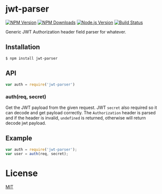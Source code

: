 # jwt-parser

[![NPM Version][npm-image]][npm-url]
[![NPM Downloads][downloads-image]][downloads-url]
[![Node.js Version][node-version-image]][node-version-url]
[![Build Status][travis-image]][travis-url]

Generic JWT Authorization header field parser for whatever.

## Installation

```
$ npm install jwt-parser
```

## API

```js
var auth = require('jwt-parser')
```

### auth(req, secret)

Get the JWT payload from the given request. JWT `secret` also required so 
it can decode and get payload correctly. The `Authorization`
header is parsed and if the header is invalid, `undefined` is returned,
otherwise will return decode jwt payload.

## Example

```js
var auth = require('jwt-parser');
var user = auth(req, secret);
```
# License

[MIT](LICENSE)

[npm-image]: https://img.shields.io/npm/v/jwt-parser.svg
[npm-url]: https://npmjs.org/package/jwt-parser
[node-version-image]: https://img.shields.io/node/v/jwt-parser.svg
[node-version-url]: https://nodejs.org/en/download
[travis-image]: https://img.shields.io/travis/Ferrari/jwt-parser/master.svg
[travis-url]: https://travis-ci.org/Ferrari/jwt-parser
[downloads-image]: https://img.shields.io/npm/dm/jwt-parser.svg
[downloads-url]: https://npmjs.org/package/jwt-parser
